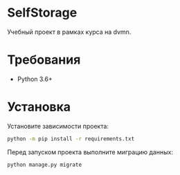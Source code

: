 # SelfStorage
Учебный проект в рамках курса на dvmn.

# Требования
* Python 3.6+



# Установка
Установите зависимости проекта:
```sh
python -m pip install -r requirements.txt
```

Перед запуском проекта выполните миграцию данных:
```sh
python manage.py migrate
```

